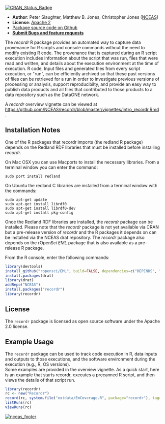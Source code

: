[![CRAN_Status_Badge](http://www.r-pkg.org/badges/version/recordr)](http://cran.r-project.org/web/packages/recordr)

- **Author**: Peter Slaughter, Matthew B. Jones, Christopher Jones ([NCEAS](http://www.nceas.ucsb.edu))
- **License**: [Apache 2](http://opensource.org/licenses/Apache-2.0)
- [Package source code on Github](https://github.com/NCEAS/recordr)
- [**Submit Bugs and feature requests**](https://github.com/NCEAS/recordr/issues)

The *recordr* R package provides an automated way to capture data provenance for R scripts and
console commands without the need to modify existing R code. The provenance that is captured during
an R script execution includes information about the script that was run, files that were read and
written, and details about the execution environment at the time of execution. R code, Input files and generated files from every script execution, or "run", can be efficiently archived so that these past versions of files can be retrieved for a run in order to investigate previous versions of processing or
analysis, support reproducibilty, and provide an easy way to publish data products and all files that
contributed to those products to a data repository such as the DataONE network.

A *recordr* overview vignette can be viewed at https://github.com/NCEAS/recordr/blob/master/vignettes/intro_recordr.Rmd.

## Installation Notes 

One of the R packages that recordr imports (the redland R package) depends on the Redland RDF libraries that must be
installed before installing *recordr*.

On Mac OSX you can use Macports to install the necessary libraries. From a terminal window
you can enter the command:

```
sudo port install redland
```

On Ubuntu the redland C libraries are installed from a terminal window with the commands:

```
sudo apt-get update
sudo apt-get install librdf0
sudo apt-get install librdf0-dev
sudo apt-get install pkg-config
```

Once the Redland RDF libraries are installed, the *recordr* package can be installed.
Please note that the *recordr* package is not yet available via CRAN but a pre-release version of *recordr* and
the R packages it depends on can be installed via the NCEAS drat repository. The *recordr* package also
depends on the rOpenSci *EML* package that is also available as a pre-release R package.

From the R console, enter the following commands:

```r
library(devtools)
install_github("ropensci/EML", build=FALSE, dependencies=c("DEPENDS", "IMPORTS"))
install.packages(drat)
library(drat)
addRepo("NCEAS")
install.packages("recordr")
library(recordr)
```
  
## License

The `recordr` package is licensed as open source software under the Apache 2.0 license.

## Example Usage

The `recordr` package can be used to track code execution in R, data inputs and outputs to 
those executions, and the software environment during the execution (e.g., R, OS versions).  
Some examples are provided in the overview vignette.  As a quick start, here is an example that
starts recordr, executes a precanned R script, and then views the details of that script run.

```r
library(recordr)
rc <- new("Recordr")
record(rc, system.file("extdata/EmCoverage.R", package="recordr"), tag="First recordr run")
listRuns(rc)
viewRuns(rc)
```

[![nceas_footer](https://www.nceas.ucsb.edu/files/newLogo_0.png)](http://www.nceas.ucsb.edu)
